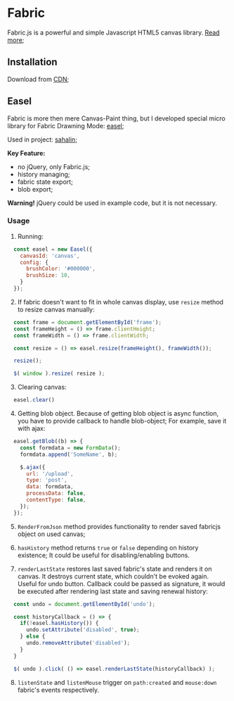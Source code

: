 # Fabric
Fabric.js is a powerful and simple Javascript HTML5 canvas library. [Read more](http://fabricjs.com/docs/);

## Installation
Download from [CDN](https://cdnjs.cloudflare.com/ajax/libs/fabric.js/2.2.0/fabric.min.js);

## Easel
Fabric is more then mere Canvas-Paint thing, but I developed special micro library for Fabric Drawning Mode: [easel](./easel.basic.js);

Used in project: [sahalin](https://github.com/ned4ded/sahalin);

**Key Feature:**
- no jQuery, only Fabric.js;
- history managing;
- fabric state export;
- blob export;

**Warning!** jQuery could be used in example code, but it is not necessary.

### Usage
1. Running:
``` Javascript
  const easel = new Easel({
    canvasId: 'canvas',
    config: {
      brushColor: '#000000',
      brushSize: 10,
    }
  });
```

2. If fabric doesn't want to fit in whole canvas display, use `resize` method to resize canvas manually:
``` Javascript
  const frame = document.getElementById('frame');
  const frameHeight = () => frame.clientHeight;
  const frameWidth = () => frame.clientWidth;

  const resize = () => easel.resize(frameHeight(), frameWidth());

  resize();

  $( window ).resize( resize );
```

3. Clearing canvas:
``` Javascript
  easel.clear()
```
4. Getting blob object. Because of getting blob object is async function, you have to provide callback to handle blob-object; For example, save it with ajax:
``` Javascript
  easel.getBlob((b) => {
    const formdata = new FormData();
    formdata.append('SomeName', b);

    $.ajax({
      url: '/upload',
      type: 'post',
      data: formdata,
      processData: false,
      contentType: false,
    });
  });
```
5. `RenderFromJson` method provides functionality to render saved fabricjs object on used canvas;

6. `hasHistory` method returns `true` or `false` depending on history existence; It could be useful for disabling/enabling buttons.

7. `renderLastState` restores last saved fabric's state and renders it on canvas. It destroys current state, which couldn't be evoked again. Useful for undo button. Callback could be passed as signature, it would be executed after rendering last state and saving renewal history:
``` Javascript
  const undo = document.getElementById('undo');

  const historyCallback = () => {
    if(!easel.hasHistory()) {
      undo.setAttribute('disabled', true);
    } else {
      undo.removeAttribute('disabled');
    }
  }

  $( undo ).click( () => easel.renderLastState(historyCallback) );
```

8. `listenState` and `listenMouse` trigger on `path:created` and `mouse:down` fabric's events respectively.
